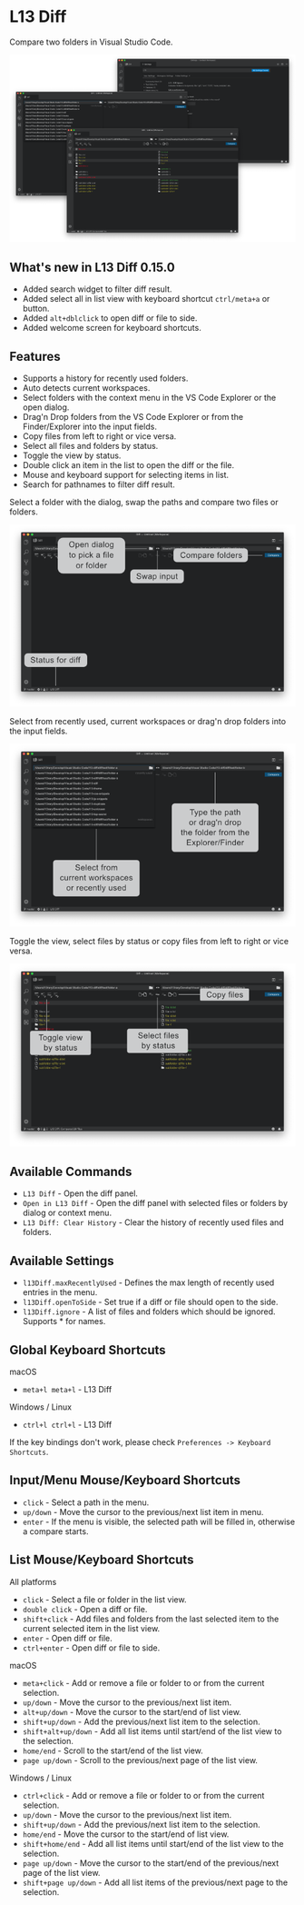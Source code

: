 # L13 Diff

Compare two folders in Visual Studio Code.

![L13 Diff](images/preview.png)

## What's new in L13 Diff 0.15.0

- Added search widget to filter diff result.
- Added select all in list view with keyboard shortcut `ctrl/meta+a` or button.
- Added `alt+dblclick` to open diff or file to side.
- Added welcome screen for keyboard shortcuts.

## Features

* Supports a history for recently used folders.
* Auto detects current workspaces.
* Select folders with the context menu in the VS Code Explorer or the open dialog.
* Drag'n Drop folders from the VS Code Explorer or from the Finder/Explorer into the input fields.
* Copy files from left to right or vi­ce ver­sa.
* Select all files and folders by status.
* Toggle the view by status.
* Double click an item in the list to open the diff or the file.
* Mouse and keyboard support for selecting items in list.
* Search for pathnames to filter diff result.

Select a folder with the dialog, swap the paths and compare two files or folders.

![L13 Diff Basics](images/preview-start.png)

Select from recently used, current workspaces or drag'n drop folders into the input fields.

![L13 Diff Menu](images/preview-menu.png)

Toggle the view, select files by status or copy files from left to right or vice versa.

![L13 Diff List](images/preview-diff.png)

## Available Commands

* `L13 Diff` - Open the diff panel.
* `Open in L13 Diff` - Open the diff panel with selected files or folders by dialog or context menu.
* `L13 Diff: Clear History` - Clear the history of recently used files and folders.

## Available Settings

* `l13Diff.maxRecentlyUsed` - Defines the max length of recently used entries in the menu.
* `l13Diff.openToSide` - Set true if a diff or file should open to the side.
* `l13Diff.ignore` - A list of files and folders which should be ignored. Supports * for names.

## Global Keyboard Shortcuts

macOS

* `meta+l meta+l` - L13 Diff

Windows / Linux

* `ctrl+l ctrl+l` - L13 Diff

If the key bindings don't work, please check `Preferences -> Keyboard Shortcuts`.

## Input/Menu Mouse/Keyboard Shortcuts

* `click` - Select a path in the menu.
* `up/down` - Move the cursor to the previous/next list item in menu.
* `enter` - If the menu is visible, the selected path will be filled in, otherwise a compare starts.

## List Mouse/Keyboard Shortcuts

All platforms

* `click` - Select a file or folder in the list view.
* `double click` - Open a diff or file.
* `shift+click` - Add files and folders from the last selected item to the current selected item in the list view.
* `enter` - Open diff or file.
* `ctrl+enter` - Open diff or file to side.

macOS

* `meta+click` - Add or remove a file or folder to or from the current selection.
* `up/down` - Move the cursor to the previous/next list item.
* `alt+up/down` - Move the cursor to the start/end of list view.
* `shift+up/down` - Add the previous/next list item to the selection.
* `shift+alt+up/down` - Add all list items until start/end of the list view to the selection.
* `home/end` - Scroll to the start/end of the list view.
* `page up/down` - Scroll to the previous/next page of the list view.

Windows / Linux

* `ctrl+click` - Add or remove a file or folder to or from the current selection.
* `up/down` - Move the cursor to the previous/next list item.
* `shift+up/down` - Add the previous/next list item to the selection.
* `home/end` - Move the cursor to the start/end of list view.
* `shift+home/end` - Add all list items until start/end of the list view to the selection.
* `page up/down` - Move the cursor to the start/end of the previous/next page of the list view.
* `shift+page up/down` - Add all list items of the previous/next page to the selection.